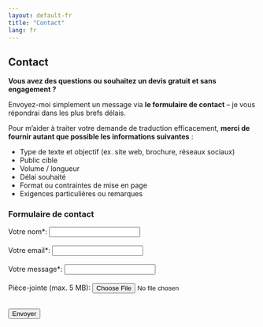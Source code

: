 ```yaml
---
layout: default-fr
title: "Contact"
lang: fr
---
```


## Contact

**Vous avez des questions ou souhaitez un devis gratuit et sans engagement ?**

Envoyez-moi simplement un message via **le formulaire de contact** – je vous répondrai dans les plus brefs délais.

Pour m’aider à traiter votre demande de traduction efficacement, **merci de fournir autant que possible les informations suivantes** :

- Type de texte et objectif (ex. site web, brochure, réseaux sociaux)
- Public cible
- Volume / longueur
- Délai souhaité
- Format ou contraintes de mise en page
- Exigences particulières ou remarques

### Formulaire de contact
<form 
  action="https://formie.io/form/9a26129f-18ff-4796-b5f5-30694e5f0a55"
  method="POST"
  enctype="multipart/form-data"
>
  <label> 
    Votre nom*:
    <input type="text" name="name" required>
  </label>
  <br><br>

  <label> 
    Votre email*:
    <input type="email" name="email" required>
  </label>
  <br><br>

  <label> 
    Votre message*:
    <input type="message" name="message" required>
  </label>
  <br><br>

  <label> 
    Pièce-jointe (max. 5 MB):
    <input type="file" name="file">
  </label> 
  <br><br> 

  <button type="submit">Envoyer</button>
</form> 
